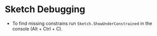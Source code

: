 
# Sketch Debugging

- To find missing constrains run `Sketch.ShowUnderConstrained` in the console (Alt + Ctrl + C).